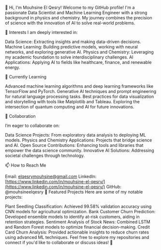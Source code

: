 👋 Hi, I'm Mouhsine El Qesry!
Welcome to my GitHub profile! I'm a passionate Data Scientist and Machine Learning Engineer with a strong background in physics and chemistry. My journey combines the precision of science with the innovation of AI to solve real-world problems.

👀 Interests
I am deeply interested in:

Data Science: Extracting insights and making data-driven decisions.
Machine Learning: Building predictive models, working with neural networks, and exploring generative AI.
Physics and Chemistry: Leveraging my academic foundation to solve interdisciplinary challenges.
AI Applications: Applying AI to fields like healthcare, finance, and renewable energy.

🌱 Currently Learning

Advanced machine learning algorithms and deep learning frameworks like TensorFlow and PyTorch.
Generative AI techniques and prompt engineering for natural language processing tasks.
Best practices for data visualization and storytelling with tools like Matplotlib and Tableau.
Exploring the intersection of quantum computing and AI for future innovations.

💞️ Collaboration

I’m eager to collaborate on:

Data Science Projects: From exploratory data analysis to deploying ML models.
Physics and Chemistry Applications: Projects that bridge science and AI.
Open Source Contributions: Enhancing tools and libraries that empower the data science community.
Innovative AI Solutions: Addressing societal challenges through technology.

📫 How to Reach Me

Email: elqesrymouhsine@gmail.com
LinkedIn: [https://www.linkedin.com/in/mouhsine-el-qesry/](https://www.linkedin.com/in/mouhsine-el-qesry/)
GitHub: @mouhsineelqesry
🌟 Featured Projects
Here are some of my notable projects:

Plant Seedling Classification: Achieved 99.58% validation accuracy using CNN models for agricultural optimization.
Bank Customer Churn Prediction: Developed ensemble models to identify at-risk customers, aiding in retention strategies.
Sentiment Analysis of Stock News: Combined LSTM and Random Forest models to optimize financial decision-making.
Credit Card Churn Analysis: Provided actionable insights to reduce churn rates using advanced ML techniques.
Feel free to explore my repositories and connect if you'd like to collaborate or discuss ideas! 🚀
<!---
mouhsineelqesry/mouhsineelqesry is a ✨ special ✨ repository because its `README.md` (this file) appears on your GitHub profile.
You can click the Preview link to take a look at your changes.
--->
